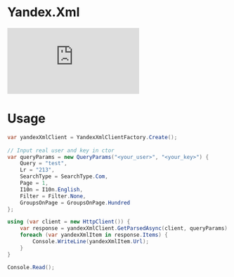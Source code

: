 # Yandex.Xml
[![NuGet version (Yandex.Xml)](https://img.shields.io/nuget/v/Yandex.Xml)](https://www.nuget.org/packages/Yandex.Xml/)

# Usage
```csharp
var yandexXmlClient = YandexXmlClientFactory.Create();
            
// Input real user and key in ctor
var queryParams = new QueryParams("<your_user>", "<your_key>") {
	Query = "test",
	Lr = "213",
	SearchType = SearchType.Com,
	Page = 1, 
	I10n = I10n.English, 
	Filter = Filter.None, 
	GroupsOnPage = GroupsOnPage.Hundred
};

using (var client = new HttpClient()) {
	var response = yandexXmlClient.GetParsedAsync(client, queryParams).Result;
	foreach (var yandexXmlItem in response.Items) {
		Console.WriteLine(yandexXmlItem.Url);
	}
}

Console.Read();
```
